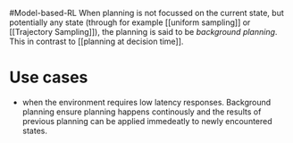 #Model-based-RL 
When planning is not focussed on the current state, but potentially any state (through for example [[uniform sampling]] or [[Trajectory Sampling]]), the planning is said to be *background planning*. This in contrast to [[planning at decision time]].


# Use cases
* when the environment requires low latency responses. Background planning ensure planning happens continously and the results of previous planning can be applied immedeatly to newly encountered states.